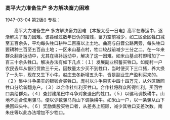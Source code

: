 ### 高平大力准备生产  多方解决畜力困难

1947-03-04
第2版()
专栏：

　　高平大力准备生产
    多方解决畜力困难
    【本报太岳一日电】高平在春运中，逐渐解决了畜力困难。该县经过数年日伪的摧残，畜力空前减少，如二区全区牲口减至五百余头，平均每头牲口耕种二百亩以上土地。曲高与臼晋公路两旁，每头牲口要耕种三百至五百亩土地；一区米山基点村，牲口较战前减少三分之二。在一年来群众翻身运动中，尤其在填补运动中，解决了这一困难。如米山基点村即增加了一百三十余头牲口。解决办法有如下几点：（１）发展副业积蓄买牲口。如庞村一户农民去年从银行贷款三千元，因数量太少买不到牲口，当时便买下三口猪，养大换了一头牛，现在又生下小牛。赵庄去冬新增五头牛，皆是副业生产盈利买来的。（２）集中斗争果实的银钱合买牲口。庞村以斗争果实中四十四万元，从外区贩回牲口分给新翻身户。（３）以合作社红利买牲口。合作社将群众所得红利，买回牲口卖给群众。（４）查封建尾巴中斗争对象退出的牲口。（５）以骡马调换耕牛。山地不适合使用骡马，便以少数骡马向山下调换耕牛。如米山一户，以一条骡从山下换回四头牛。（６）奖励集股买牲口者，从差务上照顾，减少其牲口支差次数。南朱庄等以此办法增加不少牲口。
